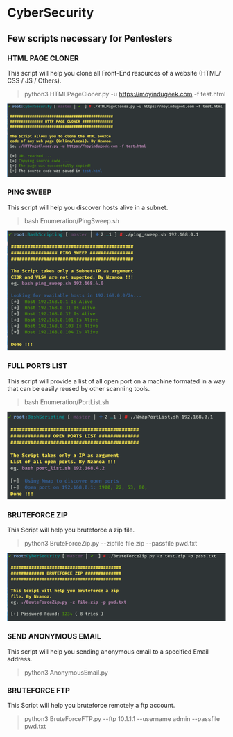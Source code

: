 # CyberSecurity
## Few scripts necessary for Pentesters

### HTML PAGE CLONER
This script will help you clone all Front-End resources of a website (HTML/ CSS / JS / Others).

> python3  HTMLPageCloner.py -u https://moyindugeek.com -f test.html

![HTTP Page Cloner](images/htmlpagecloner.png)

### PING SWEEP
This script will help you discover hosts alive in a subnet.

> bash Enumeration/PingSweep.sh

![Ping Sweep Screenshot](images/ping_sweep.png)

### FULL PORTS LIST
This script will provide a list of all open port on a machine formated in a way that can be easily reused by other scanning tools.

> bash Enumeration/PortList.sh

![Port List Screenshot](images/port_list.png)

### BRUTEFORCE ZIP
This Script will help you bruteforce a zip file.

> python3 BruteForceZip.py --zipfile file.zip --passfile pwd.txt

![Bruteforce Zip File](images/bruteforcezip.png)

### SEND ANONYMOUS EMAIL
This script will help you sending anonymous email to a specified Email address.

> python3 AnonymousEmail.py

### BRUTEFORCE FTP
This Script will help you bruteforce remotely a ftp account.

> python3 BruteForceFTP.py --ftp 10.1.1.1 --username admin --passfile pwd.txt
